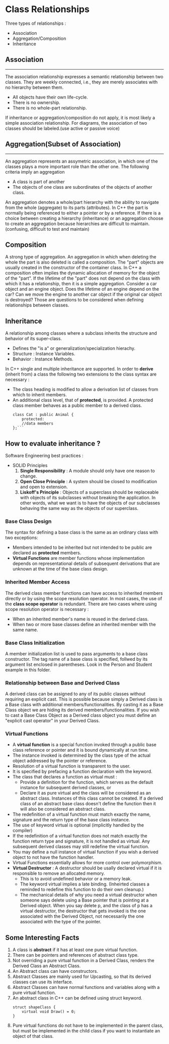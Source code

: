 Class Relationships
===================
Three types of relationships :
- Association
- Aggregation/Composition
- Inheritance

Association
-----------
***
The association relationship expresses a semantic relationship between two
classes. They are weekly connected, i.e., they are merely associates with no hierarchy between them.
- All objects have their own life-cycle.
- There is no ownership.
- There is no whole-part relationship.

If inheritance or aggregation/composition do not apply, it is most likely a simple association relationship.
For diagrams, the association of two classes should be labeled.(use active or passive voice)

Aggregation(Subset of Association)
-----------
***
An aggregation represents an assymetric association, in which one of the classes plays a more important
role than the other one. The following criteria imply an aggregation
- A class is part of another
- The objects of one class are subordinates of the objects of another class.

An aggregation denotes a whole/part hierarchy with the ability to navigate from the whole (aggregate) to
its parts (attributes). In C++ the part is normally being referenced to either a pointer or by a reference.
If there is a choice between creating a hierarchy (inheritance) or an aggregation choose to create an 
aggregation because hierarchies are difficult to maintain.(confusing, difficult to test and maintain)

Composition
-----------
A strong type of aggregation. An aggregation in which when deleting the whole the part is also deleted is called 
a composition. The "part" objects are usually created in the constructor of the container class. In C++ a 
composition often implies the dynamic allocation of memory for the object of the "part". If the lifetime of the 
"part" does not depend on the class with which it has a relationship, then it is a simple aggregation. Consider 
a car object and an engine object. Does the lifetime of an engine depend on the car? Can we move the engine to 
another car object if the original car object is destroyed? Those are questions to be considered when defining 
relationships between classes.

Inheritance
-----------
A relationship among classes where a subclass inherits the structure and behavior of its super-class.
- Defines the "is a" or generalization/specialization hierachy.
- Structure : Instance Variables.
- Behavior : Instance Methods.

In C++ single and multiple inheritance are supported. In order to __derive__ (inherit from) a class the following 
two extensions to the class syntax are necessary :
- The class heading is modified to allow a derivation list of classes from which to inherit members.
- An additional class level, that of __protected__, is provided. A protected class member behaves as a public 
member to a derived class. 
    ```
    class Cat : public Animal {
        protected:
        //data members
    };```

How to evaluate inheritance ?
-----------------------------
Software Engineering best practices :
- SOLID Principles
    1. __Single Responsibility__ : A module should only have one reason to change.
    2. __Open Close Principle__ : A system should be closed to modification and open to extension.
    3. __Liskoff's Principle__ : Objects of a superclass should be replaceable with objects of its subclasses without breaking the application. In other words, what we want is to have the objects of our subclasses behaving the same way as the objects of our superclass.

### __Base Class Design__

The syntax for defining a base class is the same as an ordinary class with two exceptions:
- Members intended to be inherited but not intended to be public are declared as __protected__ members.
- __Virtual Functions__ are member functions whose implementation depends on representational details of 
subsequent derivations that are unknown at the time of the base class design.

### __Inherited Member Access__

The derived class member functions can have access to inherited members directly or by using the scope 
resolution operator. In most cases, the use of the __class scope operator__ is redundant. There are two
cases where using scope resolution operator is necessary :
- When an inherited member's name is reused in the derived class.
- When two or more base classes define an inherited member with the same name.

### __Base Class Initialization__

A member initialization list is used to pass arguments to a base class constructor. The tag name of a 
base class is specified, follwed by its argument list enclosed in parentheses. Look in the Person and
Student example in this folder.

### __Relationship between Base and Derived Class__

A derived class can be assigned to any of its public classes without requiring an explicit cast. This 
is possible because simply a Derived class is a Base class with additional members/functionalities. By
casting it as a Base Class object we are hiding its derived members/functionalities. If you wish to
cast a Base Class Object as a Derived class object you must define an "explicit cast operator" in your
Derived Class.

### __Virtual Functions__

- A __virtual function__ is a special function invoked through a public base class reference or pointer
and it is bound dynamically at run time.
- The instance invoked is determined by the class type of the actual object addressed by the pointer or
reference.
- Resolution of a virtual function is transparent to the user.
- It is specified by prefacing a function declaration with the keyword.
- The class that declares a function as virtual must :
    - Provide a definition for the function, which serves as the default instance for subsequent derived 
    classes, or
    - Declare it as pure virtual and the class will be considered as an abstract class. Instances of
    this class cannot be created. If a derived class of an abstract base class doesn't define the
    function then it will also be considered an abstract class.
- The redefinition of a virtual function must match exactly the name, signature and the return type of
the base class instance.
- The use of keyword virtual is optional (implicitly handled by the compiler)
- If the redefinition of a virtual function does not match exactly the function return type and signature,
it is not handled as virtual. Any subsequent derived classes may still redefine the virtual function.
- You may define a null instance of virtual function if you wish a derived object to not have the function
handler.
- Virtual Functions essentially allows for more control over polymorphism.
- __Virtual Destructor__ :
    A destructor should be usally declared virtual if it is responsible to remove an allocated memory.
    - This is to avoid undefined behavior or a memory leak.
    - The keyword virtual implies a late binding. (Inheirted classes a reminded to redefine this function
    to do their own cleanup.)
    - The mechanical details of why you need a virtual destructor when someone says delete using a Base pointer that is pointing at a Derived object. When you say delete p, and the class of p has a virtual destructor, the destructor that gets invoked is the one associated with the Derived Object, not necessarily the one associated with the type of the pointer.
## Some Interesting Facts

1. A class is __abstract__ if it has at least one pure virtual function.
2. There can be pointers and references of abstract class type.
3. Not overriding a pure virtual function in a Derived Class, renders the Derived Class an Abstract Class.
4. An Abstract class can have constructors.
5. Abstract Classes are mainly used for Upcasting, so that its derived classes can use its interface.
6. Abstract Classes can have normal functions and variables along with a pure virtual function.
7. An abstract class in C++ can be defined using struct keyword. 
    ```
    struct shapeClass {
        virtual void Draw() = 0;
    }
    ```
8. Pure virtual functions do not have to be implemented in the parent class, but must be implemented in the child class if you want to
instantiate an object of that class.